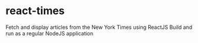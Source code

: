 # react-times
Fetch and display articles from the New York Times using ReactJS
Build and run as a regular NodeJS application
